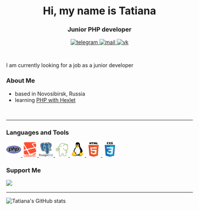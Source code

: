 <h1 align="center">Hi, my name is Tatiana</h1>
<h3 align="center">Junior PHP developer</h3>
<p align="center">
  <a href="https://t.me/to_antonova" target="_blank" rel="noreferrer"> <img src="https://img.shields.io/badge/chat-telegram-%234682B4" alt="telegram" height="25"/> </a>
  <a href="mailto:to.antonova@mail.ru" target="_blank" rel="noreferrer"> <img src="https://img.shields.io/badge/write-to.antonova%40mail.ru-%234169E1" alt="mail" height="25"/> </a>
  <a href="https://vk.com/to.antonova" target="_blank" rel="noreferrer"> <img src="https://img.shields.io/badge/view-vkontakte-%234682B4" alt="vk" height="25"/> </a>
</p>
<br>

I am currently looking for a job as a junior developer
  
  ### About Me
*   based in Novosibirsk, Russia
*   learning <a href="https://ru.hexlet.io/programs/php">PHP with Hexlet</a>


<br>
<hr>

  ### Languages and Tools
<p align="left">
  <a href="https://www.php.net" target="_blank" rel="noreferrer"> <img src="https://raw.githubusercontent.com/devicons/devicon/master/icons/php/php-original.svg" alt="php" width="40" height="40"/> </a>
  <!-- Mattermost -->
  <!-- PHP Unit -->
  <a href="https://laravel.com/" target="_blank" rel="noreferrer"> <img src="https://raw.githubusercontent.com/devicons/devicon/master/icons/laravel/laravel-plain-wordmark.svg" alt="laravel" width="40" height="40"/> </a>
  <a href="https://www.postgresql.org" target="_blank" rel="noreferrer"> <img src="https://raw.githubusercontent.com/devicons/devicon/master/icons/postgresql/postgresql-original-wordmark.svg" alt="postgresql" width="40" height="40"/> </a>
  <a href="https://www.slimframework.com/" target="_blank" rel="noreferrer"> <img src="/slim.png" alt="slim" height="40"/> </a>
  <!-- comment <a href="https://www.docker.com/" target="_blank" rel="noreferrer"> <img src="https://raw.githubusercontent.com/devicons/devicon/master/icons/docker/docker-original-wordmark.svg" alt="docker" width="40" height="40"/> </a> -->
  <!-- comment <a href="https://www.elastic.co" target="_blank" rel="noreferrer"> <img src="https://www.vectorlogo.zone/logos/elastic/elastic-icon.svg" alt="elasticsearch" width="40" height="40"/> </a> -->
  <a href="https://www.linux.org/" target="_blank" rel="noreferrer"> <img src="https://raw.githubusercontent.com/devicons/devicon/master/icons/linux/linux-original.svg" alt="linux" width="40" height="40"/> </a>
  <!-- comment <a href="https://www.mongodb.com/" target="_blank" rel="noreferrer"> <img src="https://raw.githubusercontent.com/devicons/devicon/master/icons/mongodb/mongodb-original-wordmark.svg" alt="mongodb" width="40" height="40"/> </a> -->
  <!-- comment <a href="https://www.mysql.com/" target="_blank" rel="noreferrer"> <img src="https://raw.githubusercontent.com/devicons/devicon/master/icons/mysql/mysql-original-wordmark.svg" alt="mysql" width="40" height="40"/> </a> -->
  <!-- comment <a href="https://www.nginx.com" target="_blank" rel="noreferrer"> <img src="https://raw.githubusercontent.com/devicons/devicon/master/icons/nginx/nginx-original.svg" alt="nginx" width="40" height="40"/> </a> -->
  <!-- comment <a href="https://nodejs.org" target="_blank" rel="noreferrer"> <img src="https://raw.githubusercontent.com/devicons/devicon/master/icons/nodejs/nodejs-original-wordmark.svg" alt="nodejs" width="40" height="40"/> </a> -->
  <a href="https://www.w3.org/html/" target="_blank" rel="noreferrer"> <img src="https://raw.githubusercontent.com/devicons/devicon/master/icons/html5/html5-original-wordmark.svg" alt="html5" width="40" height="40"/> </a>
  <a href="https://www.w3schools.com/css/" target="_blank" rel="noreferrer"> <img src="https://raw.githubusercontent.com/devicons/devicon/master/icons/css3/css3-original-wordmark.svg" alt="css3" width="40" height="40"/> </a>
</p>

  ### Support Me
  <a href="https://www.buymeacoffee.com/tanupha"><img src="https://www.buymeacoffee.com/assets/img/guidelines/download-assets-1.svg" width="125" /></a>

  <hr>

  ![Tatiana's GitHub stats](https://github-readme-stats.vercel.app/api?username=to-antonova&theme=github_dark&show_icons=true)
